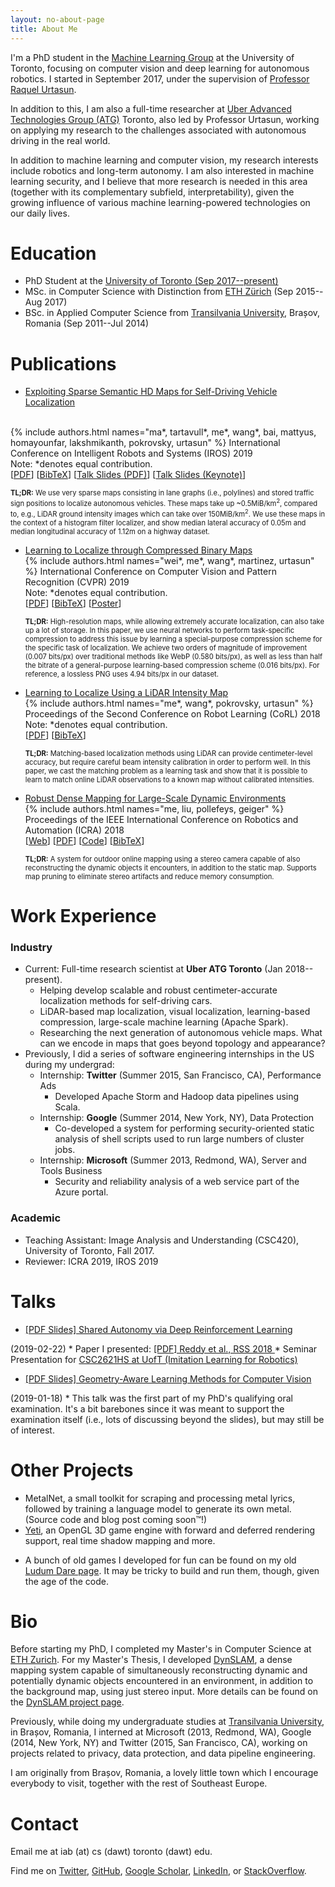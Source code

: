 ```yaml
---
layout: no-about-page
title: About Me
---
```


I'm a PhD student in the [Machine Learning
Group](http://learning.cs.toronto.edu/) at the University of Toronto,
focusing on computer vision and deep learning for
autonomous robotics.  I started in September 2017, under the supervision of
<a href="http://www.cs.toronto.edu/~urtasun">Professor Raquel Urtasun</a>.

In addition to this, I am also a full-time researcher at [Uber Advanced Technologies Group
(ATG)](https://www.uber.com/info/atg/) Toronto, also led by Professor Urtasun,
working on applying my research to the challenges associated with autonomous
driving in the real world.

In addition to machine learning and computer vision, my research interests
include robotics and long-term autonomy. I am also interested in machine
learning security, and I believe that more research is needed in this area
(together with its complementary subfield, interpretability), given the growing
influence of various machine learning-powered technologies on our daily lives.


# Education

 * PhD Student at the <a href="http://learning.cs.toronto.edu" target="_blank">University
   of Toronto (Sep 2017--present)</a>
 * MSc. in Computer Science with Distinction from 
   <a href="https://inf.ethz.ch" target="_blank">ETH Zürich</a> (Sep 2015--Aug 2017)
 * BSc. in Applied Computer Science from <a href="http://mateinfo.unitbv.ro"
   target="_blank">Transilvania University</a>, Brașov,
   Romania (Sep 2011--Jul 2014)


# Publications
 * <a href="https://arxiv.org/abs/1908.03274" target="_blank">
      Exploiting Sparse Semantic HD Maps for Self-Driving Vehicle Localization
  </a><br/>
    {% include authors.html names="ma*, tartavull*, me*, wang*, bai, mattyus, homayounfar, lakshmikanth, pokrovsky, urtasun" %}
  International Conference on Intelligent Robots and Systems (IROS) 2019
  <br/>
  Note: <span>&#42;</span>denotes equal contribution.
  <br/>
  [<a href="https://arxiv.org/abs/1908.03274" target="_blank">PDF</a>] [<a href="/assets/bib/ma-sparse-maps-iros-19.bib">BibTeX</a>]
  [<a href="/assets/pdf/talks/BARSAN-IoanAndrei-2019-IROS-SparseHDMaps-Talk-v6.pdf" target="_blank">Talk Slides (PDF)</a>]
  [<a href="/assets/key/talks/BARSAN-IoanAndrei-2019-IROS-SparseHDMaps-Talk-v6.key" target="_blank">Talk Slides (Keynote)</a>]
    <p style="font-size: 80%">
      <b>TL;DR:</b> We use very sparse maps consisting in lane graphs (i.e., polylines) and stored
      traffic sign positions to localize autonomous vehicles. These maps take up ~0.5MiB/km<sup>2</sup>,
      compared to, e.g., LiDAR ground intensity images which
      can take over 150MiB/km<sup>2</sup>. We use these maps in the context of a histogram filter localizer, and show
      median lateral accuracy of 0.05m and median longitudinal accuracy of 1.12m on a highway dataset.
    </p>

 * [Learning to Localize through Compressed Binary Maps](http://openaccess.thecvf.com/content_CVPR_2019/html/Wei_Learning_to_Localize_Through_Compressed_Binary_Maps_CVPR_2019_paper.html) <br/>
    {% include authors.html names="wei*, me*, wang*, martinez, urtasun" %}
    International Conference on Computer Vision and Pattern Recognition (CVPR) 2019
    <br/>
    Note: <span>&#42;</span>denotes equal contribution.
    <br/>
     [<a href="https://1fykyq3mdn5r21tpna3wkdyi-wpengine.netdna-ssl.com/wp-content/uploads/2019/05/Learning-to-Localize-through-Compressed-Binary-Maps.pdf" target="_blank">PDF</a>] 
     [<a href="/assets/bib/wei-binary-maps-cvpr-19.bib" target="_blank">BibTeX</a>]
     [<a href="/assets/pdf/posters/BARSAN-IoanAndrei-2019-CVPR-CBC-Poster-v0.6.pdf" target="_blank">Poster</a>]
    <p style="font-size: 80%">
      <!-- TODO(andreib): Use proper CSS and consider making panels collapsible. -->
      <b>TL;DR:</b> High-resolution maps, while allowing extremely accurate
      localization, can also take up a lot of storage. In this paper, we use
      neural networks to perform task-specific compression to address this 
      issue by learning a special-purpose compression scheme for the specific
      task of localization.
      We achieve two orders of magnitude of improvement (0.007 bits/px) over 
      traditional methods like WebP (0.580 bits/px), as well as less than 
      half the bitrate of a general-purpose learning-based compression scheme 
      (0.016 bits/px). For reference, a lossless PNG uses 4.94 bits/px in our
      dataset.
    </p>

 * [Learning to Localize Using a LiDAR Intensity Map](http://proceedings.mlr.press/v87/barsan18a.html) <br/>
     {% include authors.html names="me*, wang*, pokrovsky, urtasun" %}
     Proceedings of the Second Conference on Robot Learning (CoRL) 2018
     <br/>
     Note: <span>&#42;</span>denotes equal contribution.
     <br/>
     [<a href="http://proceedings.mlr.press/v87/barsan18a.html"
     target="_blank">PDF</a>] [<a
     href="/assets/bib/barsan-learning-to-localize-corl-18.bib">BibTeX</a>]
    <p style="font-size: 80%">
      <b>TL;DR:</b> Matching-based localization methods using LiDAR can provide
        centimeter-level accuracy, but require careful beam intensity
        calibration in order to perform well. In this paper, we cast the
        matching problem as a learning task and show that it is possible to
        learn to match online LiDAR observations to a known map without
        calibrated intensities.
    </p>

 * [Robust Dense Mapping for Large-Scale Dynamic Environments](/dynslam) <br/>
     {% include authors.html names="me, liu, pollefeys, geiger" %}
    Proceedings of the IEEE International Conference on Robotics and Automation (ICRA) 2018
    <br/>
    [[Web](dynslam/)]
    [<a href="assets/dynslam/BARSAN-IoanAndrei-RobustDenseMapping-ICRA-2018-CameraReady.pdf" 
        target="_blank">PDF</a>]
     [<a href="https://github.com/AndreiBarsan/DynSLAM" target="_blank">Code</a>]
     [<a href="/assets/bib/barsan-robust-dense-mapping-icra-18.bib"
         target="_blank">BibTeX</a>]
    <p style="font-size: 80%">
      <b>TL;DR:</b> A system for outdoor online mapping using a stereo camera
      capable of also reconstructing the dynamic objects it encounters, in
      addition to the static map. Supports map pruning to eliminate stereo
      artifacts and reduce memory consumption.
    </p>


# Work Experience

### Industry

 * Current: Full-time research scientist at **Uber ATG Toronto** (Jan 2018--present).
      * Helping develop scalable and robust centimeter-accurate 
        localization methods for self-driving cars.
      * LiDAR-based map localization, visual localization, learning-based
        compression, large-scale machine learning (Apache Spark).
      * Researching the next generation of autonomous vehicle maps. What can we encode in maps that goes beyond
          topology and appearance?
 * Previously, I did a series of software engineering internships in the US
     during my undergrad:
    * Internship: **Twitter** (Summer 2015, San Francisco, CA), Performance Ads
      - Developed Apache Storm and Hadoop data pipelines using Scala.
    * Internship: **Google** (Summer 2014, New York, NY), Data Protection
      - Co-developed a system for performing security-oriented static analysis
        of shell scripts used to run large numbers of cluster jobs.
    * Internship: **Microsoft** (Summer 2013, Redmond, WA), Server and Tools Business
      - Security and reliability analysis of a web service part of the Azure portal.

### Academic

 * Teaching Assistant: Image Analysis and Understanding (CSC420), University of
     Toronto, Fall 2017.
 * Reviewer: ICRA 2019, IROS 2019


# Talks
 
 * <a href="/assets/pdf/talks/BARSAN-IoanAndrei-2019-ImitationLearning-SharedAutonomyViaDRL.pdf" target="_blank">
    [PDF Slides] Shared Autonomy via Deep Reinforcement Learning
  </a> (2019-02-22)
    * Paper I presented: <a href="https://arxiv.org/abs/1802.01744" target="_blank">
      [PDF] Reddy et al., RSS 2018
  </a>
    * Seminar Presentation for 
    <a href="http://www.cs.toronto.edu/~florian/courses/imitation_learning/" target="_blank">
      CSC2621HS at UofT (Imitation Learning for Robotics)
    </a>
 * <a href="/assets/pdf/talks/BARSAN-IoanAndrei-2019-Qualifier-Geometry-Aware-Learning-Methods-for-Computer-Vision.pdf" target="_blank">
    [PDF Slides] Geometry-Aware Learning Methods for Computer Vision
  </a> (2019-01-18)
    * This talk was the first part of my PhD's qualifying oral examination. It's a bit barebones since it was meant to
      support the examination itself (i.e., lots of discussing beyond the slides), but may still be of interest.


# Other Projects

 * MetalNet, a small toolkit for scraping and processing metal lyrics, followed
   by training a language model to generate its own metal. (Source code and blog
   post coming soon™!)
 * [Yeti](https://github.com/andreibarsan/Yeti), an OpenGL 3D game engine with
 forward and deferred rendering support, real time shadow mapping and more.
 <!-- * [µShell](https://github.com/andreibarsan/uShell), an experimental, simple, -->
 <!-- lightweight, free POSIX shell implementation written in C++ -->
 * A bunch of old games I developed for fun can be found on my old
   [Ludum Dare page](http://ludumdare.com/compo/author/andreibarsan/). It may be
   tricky to build and run them, though, given the age of the code.


# Bio

Before starting my PhD, I completed my Master's in Computer Science at [ETH
Zurich](https://www.inf.ethz.ch/).
For my Master's Thesis, I developed
<a href="https://github.com/AndreiBarsan/DynSLAM">DynSLAM</a>, a dense mapping
system capable of simultaneously reconstructing dynamic and potentially dynamic
objects encountered in an environment, in addition to the background map, using
just stereo input. More details can be found on the <a href="/dynslam">
DynSLAM project page</a>.

Previously, while doing my undergraduate studies at
<a href="https://mateinfo.unitbv.ro/">Transilvania University</a>, in Brașov, 
Romania, I interned at Microsoft (2013, Redmond, WA), Google (2014, New
York, NY) and Twitter (2015, San Francisco, CA), working on projects related to
privacy, data protection, and data pipeline engineering.

I am originally from Brașov, Romania, a lovely little town which I encourage
everybody to visit, together with the rest of Southeast Europe.


# Contact

Email me at iab (at) cs (dawt) toronto (dawt) edu.

Find me on
<a href="https://twitter.com/andreib" target="_blank">Twitter</a>,
<a href="https://github.com/AndreiBarsan" target="_blank">GitHub</a>,
<a href="https://scholar.google.com/citations?hl=en1user=nOj2GykAAAAJ"
   target="_blank">Google Scholar</a>,
<a href="https://linkedin.com/in/barsan" target="_blank">LinkedIn</a>, or
<a href="https://stackoverflow.com/users/1055295/andrei-b%C3%A2rsan"
   target="_blank">StackOverflow</a>.

